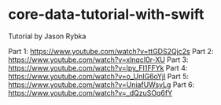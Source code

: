 # core-data-tutorial-with-swift
Tutorial by Jason Rybka

Part 1: https://www.youtube.com/watch?v=ttGDS2Qjc2s
Part 2: https://www.youtube.com/watch?v=xlnqcI0r-XU
Part 3: https://www.youtube.com/watch?v=lpy_Fl1FFYk
Part 4: https://www.youtube.com/watch?v=o_UnIG6oYjI
Part 5: https://www.youtube.com/watch?v=UniafUWsvLg
Part 6: https://www.youtube.com/watch?v=_dQzuSOq6fY

